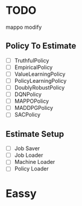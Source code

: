 # TODO

mappo modify

## Policy To Estimate

- [ ] TruthfulPolicy
- [ ] EmpiricalPolicy
- [ ] ValueLearningPolicy
- [ ] PolicyLearningPolicy
- [ ] DoublyRobustPolicy
- [ ] DQNPolicy
- [ ] MAPPOPolicy
- [ ] MADDPGPolicy
- [ ] SACPolicy

## Estimate Setup

- [ ] Job Saver
- [ ] Job Loader
- [ ] Machine Loader
- [ ] Policy Loader

# Eassy
